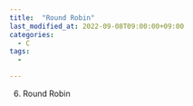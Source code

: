 ```yaml
---
title:  "Round Robin"
last_modified_at: 2022-09-08T09:00:00+09:00
categories:
  - C
tags: 
  - 

---
```



6. Round Robin
